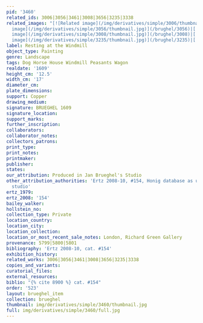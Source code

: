 ```yaml
---
pid: '3460'
related_ids: 3006|3056|3461|3008|3656|3235|3338
related_images: "[![Related image](/img/derivatives/simple/3006/thumbnail.jpg)](/brughel/3006)|[![Related
  image](/img/derivatives/simple/3056/thumbnail.jpg)](/brughel/3056)|[![Related image](/img/derivatives/simple/3461/thumbnail.jpg)](/brughel/3461)|[![Related
  image](/img/derivatives/simple/3008/thumbnail.jpg)](/brughel/3008)|[![Related image](/img/derivatives/simple/3656/thumbnail.jpg)](/brughel/3656)|[![Related
  image](/img/derivatives/simple/3235/thumbnail.jpg)](/brughel/3235)|[![Related image](/img/derivatives/simple/3338/thumbnail.jpg)](/brughel/3338)"
label: Resting at the Windmill
object_type: Painting
genre: Landscape
tags: Dog Horse House Windmill Peasants Wagon
realdate: '1609'
height_cm: '12.5'
width_cm: '17'
diameter_cm: 
plate_dimensions: 
support: Copper
drawing_medium: 
signature: BRUEGHEL 1609
signature_location: 
support_marks: 
further_inscription: 
collaborators: 
collaborator_notes: 
collectors_patrons: 
print_type: 
print_notes: 
printmaker: 
publisher: 
states: 
our_attribution: Produced in Jan Brueghel's Studio
other_attribution_authorities: 'Ertz 2008-10, #154, Honig database as uncertain, possibly
  studio'
ertz_1979: 
ertz_2008: '154'
bailey_walker: 
hollstein_no: 
collection_type: Private
location_country: 
location_city: 
location_collection: 
location_or_most_recent_sale_notes: London, Richard Green Gallery
provenance: 5799|5800|5801
bibliography: 'Ertz 2008-10, cat. #154'
exhibition_history: 
related_works: 3006|3056|3461|3008|3656|3235|3338
copies_and_variants: 
curatorial_files: 
external_resources: 
biblio: "{% cite 8900 %} cat. #154"
order: '523'
layout: brueghel_item
collection: brueghel
thumbnail: img/derivatives/simple/3460/thumbnail.jpg
full: img/derivatives/simple/3460/full.jpg
---
```

